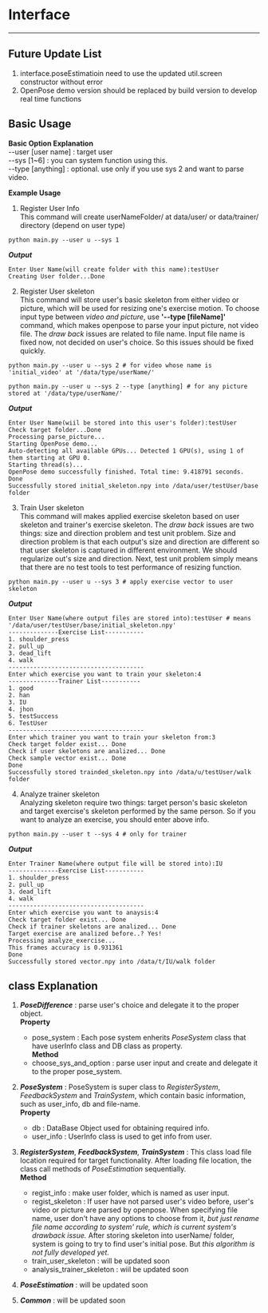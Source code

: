 # Interface
---
## Future Update List
1. interface.poseEstimatioin need to use the updated util.screen constructor without error  
2. OpenPose demo version should be replaced by build version to develop real time functions

## Basic Usage  

**Basic Option Explanation**  
--user [user name] : target user  
--sys [1~6] : you can system function using this.  
--type [anything] : optional. use only if you use sys 2 and want to parse video.  

**Example Usage**
1. Register User Info  
This command will create userNameFolder/ at data/user/ or data/trainer/ directory (depend on user type)
````
python main.py --user u --sys 1
````
***Output***   
````
Enter User Name(will create folder with this name):testUser
Creating User folder...Done
````

2. Register User skeleton  
This command will store user's basic skeleton from either video or picture, which will be used for resizing one's exercise motion. To choose input type between *video and picture*, use **'--type [fileName]'** command, which makes openpose to parse your input picture, not video file. The *draw back* issues are related to file name. Input file name is fixed now, not decided on user's choice. So this issues should be fixed quickly.  
````
python main.py --user u --sys 2 # for video whose name is 'initial_video' at '/data/type/userName/'
````

````
python main.py --user u --sys 2 --type [anything] # for any picture stored at '/data/type/userName/'
````

***Output***  
````
Enter User Name(wiil be stored into this user's folder):testUser
Check target folder...Done
Processing parse_picture...
Starting OpenPose demo...
Auto-detecting all available GPUs... Detected 1 GPU(s), using 1 of them starting at GPU 0.
Starting thread(s)...
OpenPose demo successfully finished. Total time: 9.418791 seconds.
Done
Successfully stored initial_skeleton.npy into /data/user/testUser/base folder
````

3. Train User skeleton  
This command will makes applied exercise skeleton based on user skeleton and trainer's exercise skeleton. The *draw back* issues are two things: size and direction problem and test unit problem. Size and direction problem is that each output's size and direction are different so that user skeleton is captured in different environment. We should regularize out's size and direction. Next, test unit problem simply means that there are no test tools to test performance of resizing function.  
````
python main.py --user u --sys 3 # apply exercise vector to user skeleton
````  
***Output***  
````
Enter User Name(where output files are stored into):testUser # means '/data/user/testUser/base/initial_skeleton.npy'
--------------Exercise List-----------
1. shoulder_press
2. pull_up
3. dead_lift
4. walk
--------------------------------------
Enter which exercise you want to train your skeleton:4
--------------Trainer List-----------
1. good
2. han
3. IU
4. jhon
5. testSuccess
6. TestUser
--------------------------------------
Enter which trainer you want to train your skeleton from:3
Check target folder exist... Done
Check if user skeletons are analized... Done
Check sample vector exist... Done
Done
Successfully stored trainded_skeleton.npy into /data/u/testUser/walk folder
````

4. Analyze trainer skeleton  
Analyzing skeleton require two things: target person's basic skeleton and target exercise's skeleton performed by the same person. So if you want to analyze an exercise, you should enter above info.  
````
python main.py --user t --sys 4 # only for trainer
````  
***Output***
````
Enter Trainer Name(where output file will be stored into):IU
--------------Exercise List-----------
1. shoulder_press
2. pull_up
3. dead_lift
4. walk
--------------------------------------
Enter which exercise you want to anaysis:4
Check target folder exist... Done
Check if trainer skeletons are analized... Done
Target exercise are analized before..? Yes!
Processing analyze_exercise...
This frames accuracy is 0.931361
Done
Successfully stored vector.npy into /data/t/IU/walk folder
````  
## class Explanation  
1. ***PoseDifference*** : parse user's choice and delegate it to the proper object.  
  **Property**  
   * pose_system : Each pose system enherits *PoseSystem* class that have userInfo class and DB class as property.  
  **Method**  
   * choose_sys_and_option : parse user input and create and delegate it to the proper pose_system.  

2. ***PoseSystem*** : PoseSystem is super class to *RegisterSystem*, *FeedbackSystem* and *TrainSystem*, which contain basic information, such as user_info, db and file-name.  
  **Property**  
   * db : DataBase Object used for obtaining required info.  
   * user_info : UserInfo class is used to get info from user.  

3. ***RegisterSystem***, ***FeedbackSystem***, ***TrainSystem*** :  This class load file location required for target functionality. After loading file location, the class call methods of *PoseEstimation* sequentially.  
  **Method**  
   * regist_info : make user folder, which is named as user input.
   * regist_skeleton : If user have not parsed user's video before, user's video or picture are parsed by openpose. When specifying file name, user don't have any options to choose from it, *but just rename file name according to system' rule, which is current system's drawback issue.* After storing skeleton into userName/ folder, system is going to try to find user's initial pose. But *this algorithm is not fully developed yet.*   
   * train_user_skeleton : will be updated soon  
   * analysis_trainer_skeleton : wiil be updated soon  

4. ***PoseEstimation*** : will be updated soon  

5. ***Common*** : will be updated soon  
